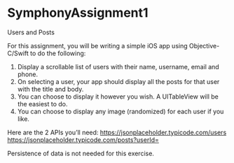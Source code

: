 # SymphonyAssignment1

Users and Posts

For this assignment, you will be writing a simple iOS app using Objective-C/Swift to do the following:

1. Display a scrollable list of users with their name, username, email and phone.
2. On selecting a user, your app should display all the posts for that user with the title and body.
3. You can choose to display it however you wish. A UITableView will be the easiest to do. 
4. You can choose to display any image (randomized) for each user if you like.

Here are the 2 APIs you’ll need: 
 https://jsonplaceholder.typicode.com/users 
 https://jsonplaceholder.typicode.com/posts?userId=<userID>
 
Persistence of data is not needed for this exercise.

